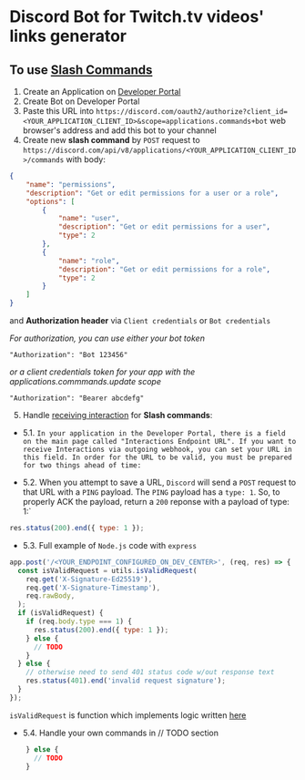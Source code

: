 # Discord Bot for [](https://www.twitch.tv/) Twitch.tv videos' links generator

## To use [Slash Commands](https://discord.com/developers/docs/interactions/slash-commands)
1. Create an Application on [Developer Portal](https://discord.com/developers/applications/)
2. Create Bot on Developer Portal
3. Paste this URL into `https://discord.com/oauth2/authorize?client_id=<YOUR_APPLICATION_CLIENT_ID>&scope=applications.commands+bot` web browser's address and add this bot to your channel
4. Create new **slash command** by `POST` request to `https://discord.com/api/v8/applications/<YOUR_APPLICATION_CLIENT_ID>/commands`
with body:
```json
{
    "name": "permissions",
    "description": "Get or edit permissions for a user or a role",
    "options": [
        {
            "name": "user",
            "description": "Get or edit permissions for a user",
            "type": 2
        },
        {
            "name": "role",
            "description": "Get or edit permissions for a role",
            "type": 2
        }
    ]
}
```
and **Authorization header** via `Client credentials` or `Bot credentials`

*For authorization, you can use either your bot token*
```
"Authorization": "Bot 123456"
```
*or a client credentials token for your app with the applications.commmands.update scope*
```
"Authorization": "Bearer abcdefg"
```
5. Handle [receiving interaction](https://discord.com/developers/docs/interactions/slash-commands#receiving-an-interaction) for **Slash commands**:
* 5.1. `In your application in the Developer Portal, there is a field on the main page called "Interactions Endpoint URL". If you want to receive Interactions via outgoing webhook, you can set your URL in this field. In order for the URL to be valid, you must be prepared for two things ahead of time:`

* 5.2. When you attempt to save a URL, `Discord` will send a `POST` request to that URL with a `PING` payload. The `PING` payload has a `type: 1`. So, to properly ACK the payload, return a `200` reponse with a payload of type: 1:`
```js
res.status(200).end({ type: 1 });
```

* 5.3. Full example of `Node.js` code with `express`
```js
app.post('/<YOUR_ENDPOINT_CONFIGURED_ON_DEV_CENTER>', (req, res) => {
  const isValidRequest = utils.isValidRequest(
    req.get('X-Signature-Ed25519'),
    req.get('X-Signature-Timestamp'),
    req.rawBody,
  );
  if (isValidRequest) {
    if (req.body.type === 1) {
      res.status(200).end({ type: 1 });
    } else {
      // TODO
    }
  } else {
    // otherwise need to send 401 status code w/out response text
    res.status(401).end('invalid request signature');
  }
});
```
`isValidRequest` is function which implements logic written [here](https://discord.com/developers/docs/interactions/slash-commands#security-and-authorization)

* 5.4. Handle your own commands in // TODO section
```js
    } else {
      // TODO
    }
```